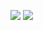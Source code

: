 ![](https://github.com/kbeltrane/GoogleMaps/assets/127458370/c6c9d5e1-e6d0-4c8a-b814-3e5c1304b6a6)
![](https://github.com/kbeltrane/GoogleMaps/assets/127458370/8e193843-e169-4ddb-8d8e-ff8732116534)
